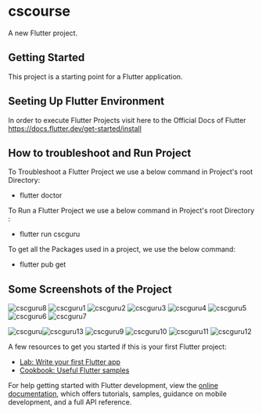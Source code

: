 # cscourse

A new Flutter project.

## Getting Started

This project is a starting point for a Flutter application.

## Seeting Up Flutter Environment
In order to execute Flutter Projects visit here to the Official Docs of Flutter https://docs.flutter.dev/get-started/install

## How to troubleshoot and Run Project

To Troubleshoot a Flutter Project we use a below command in Project's root Directory: 
- flutter doctor

To Run a Flutter Project we use a below command in Project's root Directory : 
- flutter run cscguru

To get all the Packages used in a project, we use the below command:
- flutter pub get

## Some Screenshots of the Project
![cscguru8](https://user-images.githubusercontent.com/53346938/170856091-ea4e5c04-6340-438f-9d31-e19ba49970d5.jpg)
![cscguru1](https://user-images.githubusercontent.com/53346938/170856093-dabb8a9b-e95c-4364-9dd1-34704a25085b.jpg)
![cscguru2](https://user-images.githubusercontent.com/53346938/170856094-e0537577-5c33-44b0-b388-4e78067bc437.jpg)
![cscguru3](https://user-images.githubusercontent.com/53346938/170856095-8c0bb659-5539-40ce-b84e-4710d51edf88.jpg)
![cscguru4](https://user-images.githubusercontent.com/53346938/170856096-4440dc05-d14a-412b-bddf-94e94f246186.jpg)
![cscguru5](https://user-images.githubusercontent.com/53346938/170856097-5926e892-134e-438c-b061-5448c87537d2.jpg)
![cscguru6](https://user-images.githubusercontent.com/53346938/170856098-8834e3c9-cec9-4d31-858e-8cfb75ed8e76.jpg)
![cscguru7](https://user-images.githubusercontent.com/53346938/170856099-23e5c82a-9415-4149-99cb-56e1a72ac03e.jpg)

![cscguru](https://user-images.githubusercontent.com/53346938/170856104-23f532f8-ca3f-4d4c-adac-dd0e0aeba50d.jpg)![cscguru13](https://user-images.githubusercontent.com/53346938/170856111-1a632ccd-d2ee-45f2-8b05-c4d65b326d27.jpg)
![cscguru9](https://user-images.githubusercontent.com/53346938/170856114-16526da2-5088-411d-a68f-7981dc7ce875.jpg)
![cscguru10](https://user-images.githubusercontent.com/53346938/170856115-04ebcafd-2846-4651-be57-f29a97702a96.jpg)
![cscguru11](https://user-images.githubusercontent.com/53346938/170856116-4da3b260-e106-4c66-ae83-a143fe61efd3.jpg)
![cscguru12](https://user-images.githubusercontent.com/53346938/170856118-90ad424b-0770-4306-9eb0-4b6eba8d23bb.jpg)



A few resources to get you started if this is your first Flutter project:

- [Lab: Write your first Flutter app](https://docs.flutter.dev/get-started/codelab)
- [Cookbook: Useful Flutter samples](https://docs.flutter.dev/cookbook)

For help getting started with Flutter development, view the
[online documentation](https://docs.flutter.dev/), which offers tutorials,
samples, guidance on mobile development, and a full API reference.
